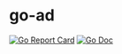 # go-ad

[![Go Report Card](https://goreportcard.com/badge/github.com/ruanda/go-ad)](https://goreportcard.com/report/github.com/github.com/ruanda/go-ad)
[![Go Doc](https://godoc.org/github.com/ruanda/go-ad?status.svg)](http://godoc.org/github.com/ruanda/go-ad)
